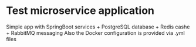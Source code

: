 # Test microservice application 
Simple app with SpringBoot services + PostgreSQL database + Redis cashe + RabbitMQ messaging
Also the Docker configuration is provided via .yml files
